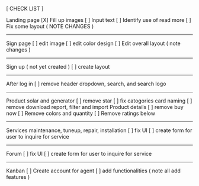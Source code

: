 [ CHECK LIST ]

Landing page
[X] Fill up images
[ ] Input text 
[ ] Identify use of read more
[ ] Fix some layout ( NOTE CHANGES ) 
****************************************************************************
Sign page
[ ] edit image
[ ] edit color design
[ ] Edit overall layout ( note changes ) 

***************************************************************************
Sign up ( not yet created ) 
[ ] create layout

****************************************************************************
After log in 
[ ] remove header dropdown, search, and search logo

****************************************************************************
Product solar and generator
  [ ] remove star
  [ ] fix catogories card naming
  [ ] remove download report, filter and import
      Product details
      [ ] remove buy now
      [ ] Remove colors and quantity
      [ ] Remove ratings below
****************************************************************************
Services maintenance, tuneup, repair, installation
[ ] fix UI
[ ] create form for user to inquire for service
****************************************************************************
Forum
[ ] fix UI
[ ] create form for user to inquire for service
****************************************************************************
Kanban
[ ] Create account for agent
[ ] add functionalities ( note all add features ) 
